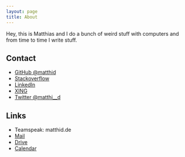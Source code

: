```yaml
---
layout: page
title: About
---
```


<p class="message">
  Hey, this is Matthias and I do a bunch of weird stuff with computers and from time to time I write stuff.
</p>

## Contact

* [GitHub @matthid](https://github.com/matthid)
* [Stackoverflow](https://stackoverflow.com/users/1269722/matthid)
* [LinkedIn](https://www.linkedin.com/in/matthias-dittrich-51848861/)
* [XING](https://www.xing.com/profile/Matthias_Dittrich13)
* [Twitter @matthi__d](https://twitter.com/matthi__d)

## Links

* Teamspeak: matthid.de
* [Mail](http://mail.matthid.de)
* [Drive](http://drive.matthid.de)
* [Calendar](http://calendar.matthid.de)
